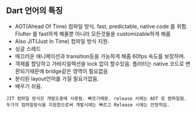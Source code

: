 ## Dart 언어의 특징
 - AOT(Ahead Of Time) 컴파일 방식. fast, predictable, native code 를 위함. Flutter 를 fast하게 해줄뿐 아니라 모든것들을 customizable하게 해줌
 - Also JIT(Just In Time) 컴파일 방식 지원. 
 - 싱글 스레드
 - 매끄러운 애니메이션과 transition등을 가능하게 해줌 60fps 속도를 보장하며.
 - 객체를 할당하고 가바지컬렉션을 lock 없이 할수있음. 플러터는 native 코드로 변환되기때문에 bridge같은 영역이 필요없음
 - 분리된 layout언어를 가질 필요가없음. 
 - 배우기 쉬움.


`JIT 컴파일 방식은 개발도중에 사용됨. 빠르기때문. release 시에는 AOT 로 컴파일됨.  두가지 컴파일방식을 지원함으로써 개발시에는
빠르고 Release 시에는 안정적임.
`


